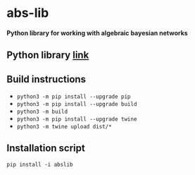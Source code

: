 # abs-lib

#### Python library for working with algebraic bayesian networks

## Python library [link](https://pypi.org/project/abslib/)

## Build instructions

- `python3 -m pip install --upgrade pip`
- `python3 -m pip install --upgrade build`
- `python3 -m build`
- `python3 -m pip install --upgrade twine`
- `python3 -m twine upload dist/*`

## Installation script

`pip install -i abslib`
